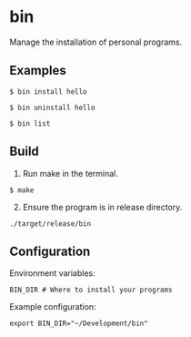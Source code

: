 # bin
Manage the installation of personal programs.

## Examples
```$ bin install hello```

```$ bin uninstall hello```

```$ bin list```


## Build
1. Run make in the terminal.

```$ make```

2. Ensure the program is in release directory.

```./target/release/bin```


## Configuration
Environment variables:

```BIN_DIR # Where to install your programs```

Example configuration:

```export BIN_DIR="~/Development/bin"```
